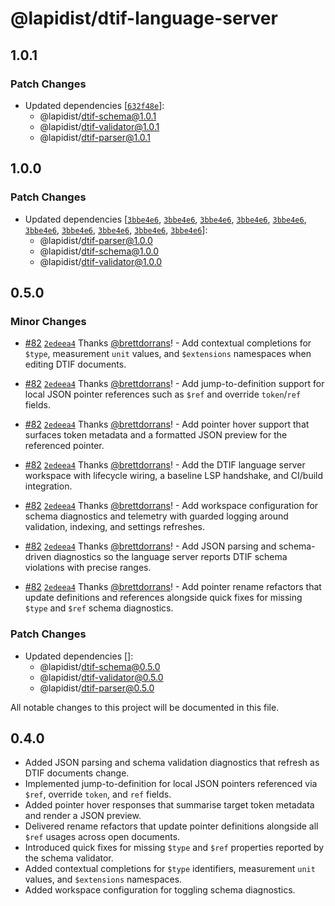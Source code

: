 # @lapidist/dtif-language-server

## 1.0.1

### Patch Changes

- Updated dependencies [[`632f48e`](https://github.com/bylapidist/dtif/commit/632f48ed3fa2683e3d4e4808c52d9deaabd38af3)]:
  - @lapidist/dtif-schema@1.0.1
  - @lapidist/dtif-validator@1.0.1
  - @lapidist/dtif-parser@1.0.1

## 1.0.0

### Patch Changes

- Updated dependencies [[`3bbe4e6`](https://github.com/bylapidist/dtif/commit/3bbe4e65974380b36a90834e79273c815f1f04e8), [`3bbe4e6`](https://github.com/bylapidist/dtif/commit/3bbe4e65974380b36a90834e79273c815f1f04e8), [`3bbe4e6`](https://github.com/bylapidist/dtif/commit/3bbe4e65974380b36a90834e79273c815f1f04e8), [`3bbe4e6`](https://github.com/bylapidist/dtif/commit/3bbe4e65974380b36a90834e79273c815f1f04e8), [`3bbe4e6`](https://github.com/bylapidist/dtif/commit/3bbe4e65974380b36a90834e79273c815f1f04e8), [`3bbe4e6`](https://github.com/bylapidist/dtif/commit/3bbe4e65974380b36a90834e79273c815f1f04e8), [`3bbe4e6`](https://github.com/bylapidist/dtif/commit/3bbe4e65974380b36a90834e79273c815f1f04e8), [`3bbe4e6`](https://github.com/bylapidist/dtif/commit/3bbe4e65974380b36a90834e79273c815f1f04e8), [`3bbe4e6`](https://github.com/bylapidist/dtif/commit/3bbe4e65974380b36a90834e79273c815f1f04e8), [`3bbe4e6`](https://github.com/bylapidist/dtif/commit/3bbe4e65974380b36a90834e79273c815f1f04e8)]:
  - @lapidist/dtif-parser@1.0.0
  - @lapidist/dtif-schema@1.0.0
  - @lapidist/dtif-validator@1.0.0

## 0.5.0

### Minor Changes

- [#82](https://github.com/bylapidist/dtif/pull/82) [`2edeea4`](https://github.com/bylapidist/dtif/commit/2edeea4958b8ed303053636536f6f3cf371623ca) Thanks [@brettdorrans](https://github.com/brettdorrans)! - Add contextual completions for `$type`, measurement `unit` values, and `$extensions` namespaces when editing DTIF documents.

- [#82](https://github.com/bylapidist/dtif/pull/82) [`2edeea4`](https://github.com/bylapidist/dtif/commit/2edeea4958b8ed303053636536f6f3cf371623ca) Thanks [@brettdorrans](https://github.com/brettdorrans)! - Add jump-to-definition support for local JSON pointer references such as `$ref` and override `token`/`ref` fields.

- [#82](https://github.com/bylapidist/dtif/pull/82) [`2edeea4`](https://github.com/bylapidist/dtif/commit/2edeea4958b8ed303053636536f6f3cf371623ca) Thanks [@brettdorrans](https://github.com/brettdorrans)! - Add pointer hover support that surfaces token metadata and a formatted JSON preview for the referenced pointer.

- [#82](https://github.com/bylapidist/dtif/pull/82) [`2edeea4`](https://github.com/bylapidist/dtif/commit/2edeea4958b8ed303053636536f6f3cf371623ca) Thanks [@brettdorrans](https://github.com/brettdorrans)! - Add the DTIF language server workspace with lifecycle wiring, a baseline LSP handshake, and CI/build integration.

- [#82](https://github.com/bylapidist/dtif/pull/82) [`2edeea4`](https://github.com/bylapidist/dtif/commit/2edeea4958b8ed303053636536f6f3cf371623ca) Thanks [@brettdorrans](https://github.com/brettdorrans)! - Add workspace configuration for schema diagnostics and telemetry with guarded logging around validation, indexing, and settings refreshes.

- [#82](https://github.com/bylapidist/dtif/pull/82) [`2edeea4`](https://github.com/bylapidist/dtif/commit/2edeea4958b8ed303053636536f6f3cf371623ca) Thanks [@brettdorrans](https://github.com/brettdorrans)! - Add JSON parsing and schema-driven diagnostics so the language server reports DTIF schema violations with precise ranges.

- [#82](https://github.com/bylapidist/dtif/pull/82) [`2edeea4`](https://github.com/bylapidist/dtif/commit/2edeea4958b8ed303053636536f6f3cf371623ca) Thanks [@brettdorrans](https://github.com/brettdorrans)! - Add pointer rename refactors that update definitions and references alongside quick fixes for missing `$type` and `$ref` schema diagnostics.

### Patch Changes

- Updated dependencies []:
  - @lapidist/dtif-schema@0.5.0
  - @lapidist/dtif-validator@0.5.0
  - @lapidist/dtif-parser@0.5.0

All notable changes to this project will be documented in this file.

## 0.4.0

- Added JSON parsing and schema validation diagnostics that refresh as DTIF documents change.
- Implemented jump-to-definition for local JSON pointers referenced via `$ref`, override `token`, and `ref` fields.
- Added pointer hover responses that summarise target token metadata and render a JSON preview.
- Delivered rename refactors that update pointer definitions alongside all `$ref` usages across open documents.
- Introduced quick fixes for missing `$type` and `$ref` properties reported by the schema validator.
- Added contextual completions for `$type` identifiers, measurement `unit` values, and `$extensions` namespaces.
- Added workspace configuration for toggling schema diagnostics.
